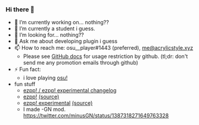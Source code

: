 ### Hi there 👋

- 🔭 I’m currently working on... nothing??
- 🌱 I’m currently a student i guess.
- 🤔 I’m looking for... nothing??
- 💬 Ask me about developing plugin i guess
- 📫 How to reach me: osu__player#1443 (preferred), me@acrylicstyle.xyz
  - Please see [GitHub docs](https://docs.github.com/ja/github/site-policy/github-acceptable-use-policies#5-information-usage-restrictions) for usage restriction by github. (tl;dr: don't send me any promotion emails through github)
- ⚡ Fun fact:
  - i love playing [osu!](https://osu.ppy.sh/users/13293262)
- fun stuff
  - [ezpp! / ezpp! experimental changelog](https://next.acrylicstyle.xyz/ezpp.html)
  - [ezpp!](https://chrome.google.com/webstore/detail/ezpp/aimihpobjpagjiakhcpijibnaafdniol) [(source)](https://github.com/oamaok/ezpp)
  - [ezpp! experimental](https://chrome.google.com/webstore/detail/iihpkkdlbfcanaaignnjcgmlhhbpoioh) [(source)](https://github.com/acrylic-style/ezpp)
  - I made -GN mod. https://twitter.com/minusGN/status/1387318271649763328
